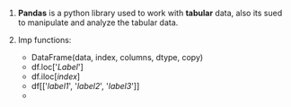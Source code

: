1. **Pandas** is a python library used to work with **tabular** data, also its sued to manipulate and analyze the tabular data.

2. Imp functions:
   - DataFrame(data, index, columns, dtype, copy)
   - df.loc['*Label*']
   - df.iloc[*index*]
   - df[['*label1*', '*label2*', '*label3*']]
   - 


